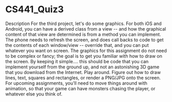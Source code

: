 # CS441_Quiz3
Description For the third project, let's do some graphics.  For both iOS and Android, you can have a derived class from a view -- and how the graphical content of that view are determined is from a method you can implement.   The phone needs to refresh the screen, and does call backs to code to get the contents of each window/view -- override that, and you can put whatever you want on screen.  The graphics for this assignment do not need to be complex or fancy; the goal is to get you familiar with how to draw on the screen.  By keeping it simple.... this should be code that you can implement yourself from the ground up, and not an astonishing 3D game that you download from the Internet.  Play around.  Figure out how to draw lines, text, squares and rectangles, or render a PNG/JPG onto the screen.  For upcoming assignments, you'll need to move things around with animation, so that your game can have monsters chasing the player, or whatever else you think of.
